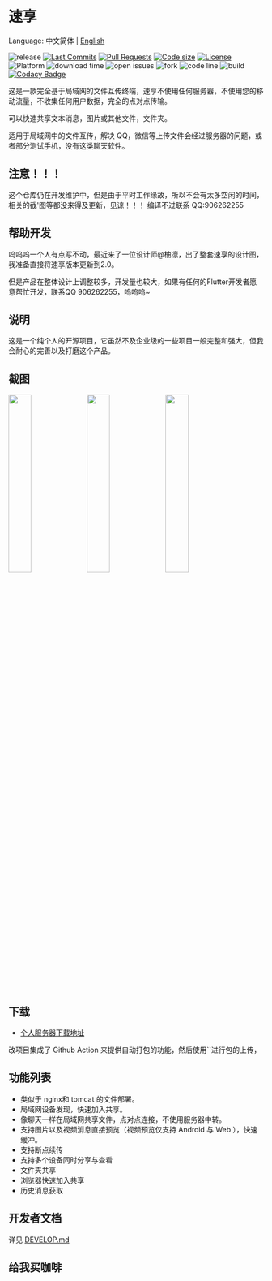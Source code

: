 # 速享

Language: 中文简体 | [English](README-EN.md)

![release](https://img.shields.io/github/v/release/nightmare-space/speed_share) 
[![Last Commits](https://img.shields.io/github/last-commit/nightmare-space/speed_share?logo=git&logoColor=white)](https://github.com/nightmare-space/speed_share/commits/master)
[![Pull Requests](https://img.shields.io/github/issues-pr/nightmare-space/speed_share?logo=github&logoColor=white)](https://github.com/nightmare-space/speed_share/pulls)
[![Code size](https://img.shields.io/github/languages/code-size/nightmare-space/speed_share?logo=github&logoColor=white)](https://github.com/nightmare-space/speed_share)
[![License](https://img.shields.io/github/license/nightmare-space/speed_share?logo=open-source-initiative&logoColor=green)](https://github.com/nightmare-space/speed_share/blob/master/LICENSE)
 ![Platform](https://img.shields.io/badge/support%20platform-android%20%7C%20web%20%7C%20windows%20%7C%20macos%20%7C%20linux-orange) ![download time](https://img.shields.io/github/downloads/nightmare-space/speed_share/total) ![open issues](https://img.shields.io/github/issues/nightmare-space/speed_share) ![fork](https://img.shields.io/github/forks/nightmare-space/speed_share?style=social) ![code line](https://img.shields.io/tokei/lines/github/nightmare-space/speed_share) ![build](https://img.shields.io/github/workflow/status/nightmare-space/speed_share/SpeedShare%20Publish%20Actions) [![Codacy Badge](https://api.codacy.com/project/badge/Grade/f969750dc4aa424ead664219ddcf321d)](https://app.codacy.com/gh/nightmare-space/speed_share?utm_source=github.com&utm_medium=referral&utm_content=nightmare-space/speed_share&utm_campaign=Badge_Grade)

这是一款完全基于局域网的文件互传终端，速享不使用任何服务器，不使用您的移动流量，不收集任何用户数据，完全的点对点传输。

可以快速共享文本消息，图片或其他文件，文件夹。

适用于局域网中的文件互传，解决 QQ，微信等上传文件会经过服务器的问题，或者部分测试手机，没有这类聊天软件。

## 注意！！！
这个仓库仍在开发维护中，但是由于平时工作缘故，所以不会有太多空闲的时间，相关的截'图等都没来得及更新，见谅！！！
编译不过联系 QQ:906262255

## 帮助开发

呜呜呜一个人有点写不动，最近来了一位设计师@柚凛，出了整套速享的设计图，我准备直接将速享版本更新到2.0。

但是产品在整体设计上调整较多，开发量也较大，如果有任何的Flutter开发者愿意帮忙开发，联系QQ 906262255，呜呜呜~

## 说明

这是一个纯个人的开源项目，它虽然不及企业级的一些项目一般完整和强大，但我会耐心的完善以及打磨这个产品。

## 截图

<img src="https://raw.githubusercontent.com/nightmare-space/speed_share/main/screenshot/easy.jpg" width="30%" height="30%" /> <img src="https://raw.githubusercontent.com/nightmare-space/speed_share/main/screenshot/connect.jpg" width="30%" height="30%" /> <img src="https://raw.githubusercontent.com/nightmare-space/speed_share/main/screenshot/down.jpg" width="30%" height="30%" />

## 下载

- [个人服务器下载地址](http://nightmare.fun/YanTool/resources/SpeedShare/?C=N;O=A)

改项目集成了 Github Action 来提供自动打包的功能，然后使用``进行包的上传，

## 功能列表

- 类似于 nginx和 tomcat 的文件部署。
- 局域网设备发现，快速加入共享。
- 像聊天一样在局域网共享文件，点对点连接，不使用服务器中转。
- 支持图片以及视频消息直接预览（视频预览仅支持 Android 与 Web ），快速缓冲。
- 支持断点续传
- 支持多个设备同时分享与查看
- 文件夹共享
- 浏览器快速加入共享
- 历史消息获取

## 开发者文档

详见 [DEVELOP.md](DEVELOP.md)

## 给我买咖啡

